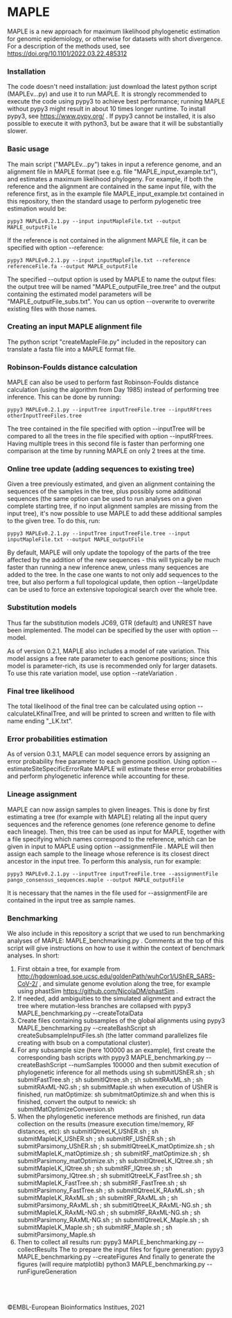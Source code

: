 # MAPLE

MAPLE is a new approach for maximum likelihood phylogenetic estimation for genomic epidemiology, or otherwise for datasets with short divergence.
For a description of the methods used, see https://doi.org/10.1101/2022.03.22.485312


### Installation

The code doesn't need installation: just download the latest python script (MAPLEv...py) and use it to run MAPLE.
It is strongly recommended to execute the code using pypy3 to achieve best performance; running MAPLE without pypy3 might result in about 10 times longer runtime.
To install pypy3, see https://www.pypy.org/ .
If pypy3 cannot be installed, it is also possible to execute it with python3, but be aware that it will be substantially slower.


### Basic usage

The main script ("MAPLEv...py") takes in input a reference genome, and an alignment file in MAPLE format (see e.g. file "MAPLE_input_example.txt"), and estimates a maximum likelihood phylogeny. For example, if both the reference and the alignment are contained in the same input file, with the reference first, as in the example file MAPLE_input_example.txt contained in this repository, then the standard usage to perform pylogenetic tree estimation would be:

    pypy3 MAPLEv0.2.1.py --input inputMapleFile.txt --output MAPLE_outputFile

If the reference is not contained in the alignment MAPLE file, it can be specified with option --reference:

    pypy3 MAPLEv0.2.1.py --input inputMapleFile.txt --reference referenceFile.fa --output MAPLE_outputFile

The specified --output option is used by MAPLE to name the output files: the output tree will be named "MAPLE_outputFile_tree.tree" and the output containing the estimated model parameters will be "MAPLE_outputFile_subs.txt". You can us option --overwrite to overwrite existing files with those names.


### Creating an input MAPLE alignment file

The python script "createMapleFile.py" included in the repository can translate a fasta file into a MAPLE format file.


### Robinson-Foulds distance calculation

MAPLE can also be used to perform fast Robinson-Foulds distance calculation (using the algorithm from Day 1985) instead of performing tree inference.
This can be done by running:

    pypy3 MAPLEv0.2.1.py --inputTree inputTreeFile.tree --inputRFtrees otherInputTreeFiles.tree

The tree contained in the file specified with option --inputTree will be compared to all the trees in the file specified with option --inputRFtrees.
Having multiple trees in this second file is faster than performing one comparison at the time by running MAPLE on only 2 trees at the time.


### Online tree update (adding sequences to existing tree)

Given a tree previously estimated, and given an alignment containing the sequences of the samples in the tree, plus possibly some additional sequences (the same option can be used to run analyses on a given complete starting tree, if no input alignment samples are missing from the input tree), it's now possible to use MAPLE to add these additional samples to the given tree. To do this, run:

    pypy3 MAPLEv0.2.1.py --inputTree inputTreeFile.tree --input inputMapleFile.txt --output MAPLE_outputFile

By default, MAPLE will only update the topology of the parts of the tree affected by the addition of the new sequences - this will typically be much faster than running a new inference anew, unless many sequences are added to the tree. In the case one wants to not only add sequences to the tree, but also perform a full topological update, then option --largeUpdate can be used to force an extensive topological search over the whole tree.


### Substitution models

Thus far the substitution models JC69, GTR (default) and UNREST have been implemented. The model can be specified by the user with option --model.

As of version 0.2.1, MAPLE also includes a model of rate variation. This model assigns a free rate parameter to each genome positions; since this model is parameter-rich, its use is recommended only for larger datasets. To use this rate variation model, use option --rateVariation .


### Final tree likelihood

The total likelihood of the final tree can be calculated using option --calculateLKfinalTree, and will be printed to screen and written to file with name ending "_LK.txt".     


### Error probabilities estimation

As of version 0.3.1, MAPLE can model sequence errors by assigning an error probability free parameter to each genome position. Using option --estimateSiteSpecificErrorRate MAPLE will estimate these error probabilities and perform phylogenetic inference while accounting for these.



### Lineage assignment

MAPLE can now assign samples to given lineages. This is done by first estimating a tree (for example with MAPLE) relating all the input query sequences and the reference genomes (one reference genome to define each lineage). Then, this tree can be used as input for MAPLE, together with a file specifying which names correspond to the reference, which can be given in input to MAPLE using option --assignmentFile . MAPLE will then assign each sample to the lineage whose reference is its closest direct ancestor in the input tree.
To perform this analysis, run for example:

    pypy3 MAPLEv0.2.1.py --inputTree inputTreeFile.tree --assignmentFile pango_consensus_sequences.maple --output MAPLE_outputFile 

It is necessary that the names in the file used for --assignmentFile are contained in the input tree as sample names.



### Benchmarking

We also include in this repository a script that we used to run benchmarking analyses of MAPLE: MAPLE_benchmarking.py .
Comments at the top of this script will give instructions on how to use it within the context of benchmark analyses.
In short:
1) First obtain a tree, for example from http://hgdownload.soe.ucsc.edu/goldenPath/wuhCor1/UShER_SARS-CoV-2/ , and simulate genome evolution along the tree, for example using phastSim https://github.com/NicolaDM/phastSim .
2) If needed, add ambiguities to the simulated alignment and extract the tree where mutation-less branches are collapsed with
        pypy3 MAPLE_benchmarking.py --createTotalData
3) Create files containing subsamples of the global alignments using
        pypy3 MAPLE_benchmarking.py --createBashScript
        sh createSubsampleInputFiles.sh
(the latter command parallelizes file creating with bsub on a computational cluster).
4) For any subsample size (here 100000 as an example), first create the corresponding bash scripts with
        pypy3 MAPLE_benchmarking.py --createBashScript --numSamples 100000
and then submit execution of phylogenetic inference for all methods using
        sh submitUShER.sh ; sh submitFastTree.sh ; sh submitIQtree.sh ; sh submitRAxML.sh ; sh submitRAxML-NG.sh ; sh submitMaple.sh
when execution of UShER is finished, run matOptimize:
        sh submitmatOptimize.sh 
and when this is finished, convert the output to newick:
        sh submitMatOptimizeConversion.sh
5) When the phylogenetic ineference methods are finished, run data collection on the results (measure execution time/memory, RF distances, etc):
        sh submitIQtreeLK_UShER.sh ; sh submitMapleLK_UShER.sh ; sh submitRF_UShER.sh ; sh submitParsimony_UShER.sh ; sh submitIQtreeLK_matOptimize.sh ; sh submitMapleLK_matOptimize.sh ; sh submitRF_matOptimize.sh ; sh submitParsimony_matOptimize.sh ; sh submitIQtreeLK_IQtree.sh ; sh submitMapleLK_IQtree.sh ; sh submitRF_IQtree.sh ; sh submitParsimony_IQtree.sh ; sh submitIQtreeLK_FastTree.sh ; sh submitMapleLK_FastTree.sh ; sh submitRF_FastTree.sh ; sh submitParsimony_FastTree.sh ; sh submitIQtreeLK_RAxML.sh ; sh submitMapleLK_RAxML.sh ; sh submitRF_RAxML.sh ; sh submitParsimony_RAxML.sh ; sh submitIQtreeLK_RAxML-NG.sh ; sh submitMapleLK_RAxML-NG.sh ; sh submitRF_RAxML-NG.sh ; sh submitParsimony_RAxML-NG.sh ; sh submitIQtreeLK_Maple.sh ; sh submitMapleLK_Maple.sh ; sh submitRF_Maple.sh ; sh submitParsimony_Maple.sh
6) Then to collect all results run:
        pypy3 MAPLE_benchmarking.py --collectResults
The to prepare the input files for figure generation:
        pypy3 MAPLE_benchmarking.py --createFigures
And finally to generate the figures (will require matplotlib)
        python3 MAPLE_benchmarking.py --runFigureGeneration
    


<br />
<br />
<br />
©EMBL-European Bioinformatics Institues, 2021
